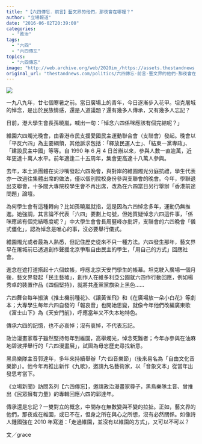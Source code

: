 ```yaml
---
title: "【六四傳忘．前言】藝文界的他們，那夜會在哪裡？"
author: "立場報道"
date: "2016-06-02T20:39:00"
categories:
  - "政治"
tags:
  - "六四"
  - "六四傳忘"
topics:
  - "六四傳忘"
image: "http://web.archive.org/web/2020im_/https://assets.thestandnews.com/media/photos/64-11_B3O9K.png"
original_url: "thestandnews.com/politics/六四傳忘-前言-藝文界的他們-那夜會在哪裡"
---
```

![](http://web.archive.org/web/2020im_/https://assets.thestandnews.com/media/photos/64-11_B3O9K.png)

一九八九年，廿七個寒暑之前。當日廣場上的青年，今日逐漸步入花甲。坦克屠城的悼念，是出於民族情感，還是人道議題？還有幾多人傳承，又有幾多人忘記？

日前，港大學生會長孫曉嵐，喊出一句：「悼念六四係咪應該有個完結呢？」

維園六四燭光晚會，由香港市民支援愛國民主運動聯合會（支聯會）發起。晚會以「平反六四」為主要綱領，其他訴求包括：「釋放民運人士」、「結束一黨專政」、「建設民主中國」等等。自 1990 年 6 月 4 日首辦以來，參與人數一直逾萬，近年更達十萬人水平。前年適逢二十五周年，集會更高達十八萬人參與。

去年，本土派團體在尖沙嘴發起六四晚會，與對岸的維園燭光分庭抗禮，學生代表亦一改過往集體出席的做法，僅以個別院校身份參與支聯會的晚會。今年，學聯退出支聯會，十多間大專院校學生會不再出席，改為在六四當日另行舉辦「香港前途問題」論壇。

為何學生會有這種轉向？比如孫曉嵐就指，這是因為六四悼念多年，運動仍無推進。她強調，其言論不代表「六四」要劃上句號，但她質疑悼念六四這件事，「係咪應該有個完結喺度呢？」中大學生會會長周竪峰亦批評，支聯會的六四晚會「儀式僵化」，認為悼念是唯心的事，沒必要舉行儀式。

維園燭光或者最為人熟悉，但記住歷史從來不只一種方法。六四發生那年，藝文界早在屠城前已透過創作聲援北京爭取自由民主的學生，「用自己的方式」回應社會。

進念在遮打道搭起十六個蚊帳，呼應北京天安門學生的帳幕。坦克駛入廣場一個月後，藝文界發起「民主藝墟」，創作人在維多利亞公園就六四作行動回應，例如楊秀卓的裝置作品《四個堅持》，就將共產黨黨旗染上黑色……

六四舞台每年搬演《推土機前種花》、《讓黃雀飛》和《在廣場放一朵小白花》等劇本；大專學生每年六四自發的「報哀音」也開始思變，就像今年他們改編廣東歌《富士山下》為《天安門前》，呼應當年又不失本地特色。

傳承六四的記憶，也不必哀悼；沒有哀悼，不代表忘記。

政治漫畫家尊子雖然堅持每年到維園，高舉燭光，悼念死難者；今年亦參與在油麻地碧波押舉行的「六四漫畫展」，試圖為毋忘歷史尋找新意。

黑鳥樂隊主音郭達年，多年來持續舉辦「六‧四音樂節」（後來易名為「自由文化音樂節」）。他今年再推出新作《九歌》，邀請九名藝術家，以「音象文本」從當年出發思考當下。

《立場新聞》訪問系列【六四傳忘】，邀請政治漫畫家尊子，黑鳥樂隊主音、曾推出《民眾擁有力量》的專輯回應六四的郭達年。

傳承還是忘記？一雙對立的概念，中間存在無數變與不變的拉扯。正如，藝文界的他們，那夜或在維園，或已不在，但身之所在與心之所想，沒有必然關係。如像詩人鍾國強在 2010 年寫道：「走過維園，並沒有以維園的方式」，又可以不可以？

文／grace